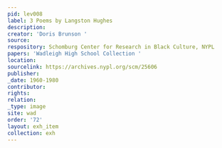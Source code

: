 ```yaml
---
pid: lev008
label: 3 Poems by Langston Hughes
description:
creator: 'Doris Brunson '
source:
respository: Schomburg Center for Research in Black Culture, NYPL
papers: 'Wadleigh High School Collection '
location:
sourcelink: https://archives.nypl.org/scm/25606
publisher:
_date: 1960-1980
contributor:
rights:
relation:
_type: image
site: wad
order: '72'
layout: exh_item
collection: exh
---
```

